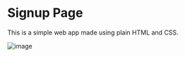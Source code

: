 # Signup Page
This is a simple web app made using plain HTML and CSS.

![image](https://github.com/Vipul-Bhardwaj777/signup-page/assets/98729146/9b630770-a838-406c-a02c-46b0fbc10ccb)
